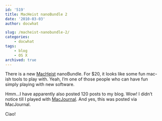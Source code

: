 ```yaml
---
id: '519'
title: MacHeist nanoBundle 2
date: '2010-03-03'
author: docwhat

slug: /macheist-nanobundle-2/
categories:
    - docwhat
tags:
    - blog
    - OS X
archived: true
---
```


There is a new <a href="http://macheist.com/">MacHeist</a> nanoBundle. For
\$20, it looks like some fun mac-ish tools to play with. Yeah, I’m one of
those people who can have fun simply playing with new software.

Hmm...I have apparently also posted 120 posts to my blog. Wow! I didn’t notice
till I played with
<a href="http://www.marinersoftware.com/sitepage.php?page=85">MacJournal</a>.
And yes, this was posted via MacJournal.

Ciao!
